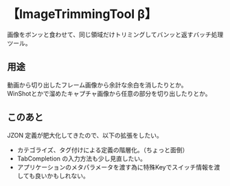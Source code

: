 # 【ImageTrimmingTool β】

画像をボンッと食わせて、同じ領域だけトリミングしてバンッと返すバッチ処理ツール。

## 用途

動画から切り出したフレーム画像から余計な余白を消したりとか。  
WinShotとかで溜めたキャプチャ画像から任意の部分を切り出したりとか。

## このあと

JZON 定義が肥大化してきたので、以下の拡張をしたい。
- カテゴライズ、タグ付けによる定義の階層化。（ちょっと面倒）
- TabCompletion の入力方法も少し見直したい。
- アプリケーションのメタパラメータを渡す為に特殊Keyでスイッチ情報を渡しても良いかもしれない。
